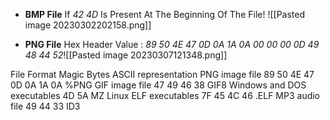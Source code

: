 - **BMP File**
	If *42 4D* Is Present At The Beginning Of The File!
	![[Pasted image 20230302202158.png]]


- **PNG File**
	Hex Header Value : *89 50 4E 47 0D 0A 1A 0A 00 00 00 0D 49 48 44 52*![[Pasted image 20230307121348.png]]

File Format	Magic Bytes	ASCII representation
PNG image file	89 50 4E 47 0D 0A 1A 0A
%PNG
GIF image file	47 49 46 38
GIF8
Windows and DOS executables	4D 5A
MZ
Linux ELF executables	7F 45 4C 46
.ELF
MP3 audio file	49 44 33
ID3
